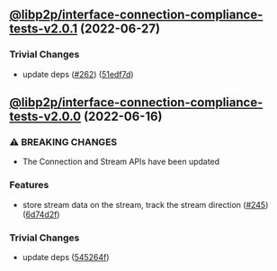 ## [@libp2p/interface-connection-compliance-tests-v2.0.1](https://github.com/libp2p/js-libp2p-interfaces/compare/@libp2p/interface-connection-compliance-tests-v2.0.0...@libp2p/interface-connection-compliance-tests-v2.0.1) (2022-06-27)


### Trivial Changes

* update deps ([#262](https://github.com/libp2p/js-libp2p-interfaces/issues/262)) ([51edf7d](https://github.com/libp2p/js-libp2p-interfaces/commit/51edf7d9b3765a6f75c915b1483ea345d0133a41))

## [@libp2p/interface-connection-compliance-tests-v2.0.0](https://github.com/libp2p/js-libp2p-interfaces/compare/@libp2p/interface-connection-compliance-tests-v1.0.0...@libp2p/interface-connection-compliance-tests-v2.0.0) (2022-06-16)


### ⚠ BREAKING CHANGES

* The Connection and Stream APIs have been updated

### Features

* store stream data on the stream, track the stream direction ([#245](https://github.com/libp2p/js-libp2p-interfaces/issues/245)) ([6d74d2f](https://github.com/libp2p/js-libp2p-interfaces/commit/6d74d2f9f344fb4d6741ba0d35263ebe351a4c65))


### Trivial Changes

* update deps ([545264f](https://github.com/libp2p/js-libp2p-interfaces/commit/545264f87a58394d2a7da77e93f3a596e889238f))
